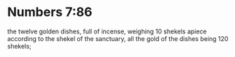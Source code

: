 # Numbers 7:86

the twelve golden dishes, full of incense, weighing 10 shekels apiece according to the shekel of the sanctuary, all the gold of the dishes being 120 shekels;

